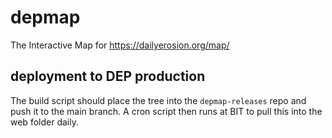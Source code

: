# depmap
The Interactive Map for https://dailyerosion.org/map/

## deployment to DEP production
The build script should place the tree into the `depmap-releases` repo and push it to the main branch.  A cron script then runs at BIT to pull this into the web folder daily.
